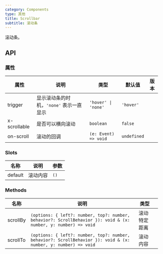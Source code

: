 ```yaml
---
category: Components
type: 其他
title: Scrollbar
subtitle: 滚动条
---
```


滚动条。

## API

### 属性

| 属性 | 说明 | 类型 | 默认值 | 版本 |
| --- | --- | --- | --- | --- |
| trigger | 显示滚动条的时机，`'none'` 表示一直显示 | `'hover' \| 'none'` | `'hover'` |  |
| x-scrollable | 是否可以横向滚动 | `boolean` | `false` |  |
| on-scroll | 滚动的回调 | `(e: Event) => void` | `undefined` |  |

### Slots

| 名称 | 说明 | 参数 |
| --- | --- | --- |
| default | 滚动内容 | `()` |

### Methods

| 名称 | 说明 | 类型 | |
| --- | --- | --- | --- |
| scrollBy | `(options: { left?: number, top?: number, behavior?: ScrollBehavior }): void & (x: number, y: number) => void` | 滚动特定距离 | |
| scrollTo | `(options: { left?: number, top?: number, behavior?: ScrollBehavior }): void & (x: number, y: number) => void` | 滚动内容 | |

